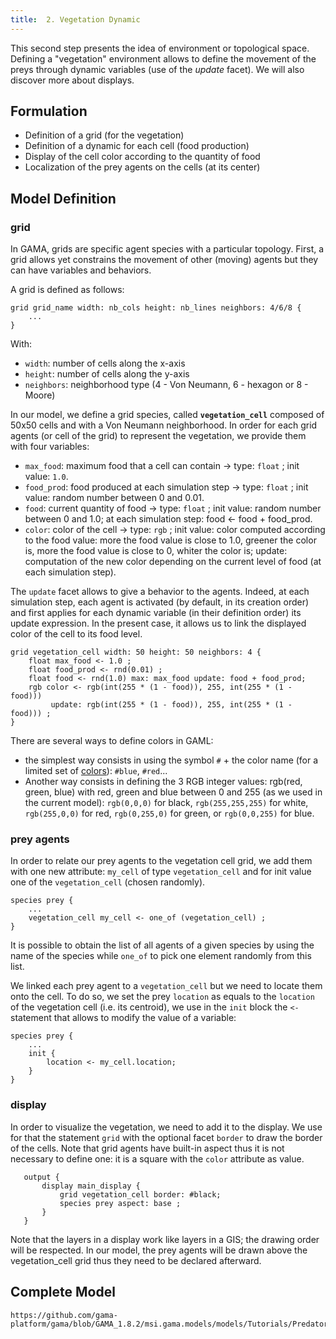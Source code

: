 ```yaml
---
title:  2. Vegetation Dynamic
---
```



This second step presents the idea of environment or topological space. Defining a "vegetation" environment allows to define the movement of the preys through dynamic variables (use of the _update_ facet). We will also discover more about displays.


## Formulation

* Definition of a grid (for the vegetation)
* Definition of a dynamic for each cell (food production)
* Display of the cell color according to the quantity of food
* Localization of the prey agents on the cells (at its center)


## Model Definition

### grid

In GAMA, grids are specific agent species with a particular topology. First, a grid allows yet constrains the movement of other (moving) agents but they can have variables and behaviors.

A grid is defined as follows:
```
grid grid_name width: nb_cols height: nb_lines neighbors: 4/6/8 {
    ...
}
```

With:

* `width`: number of cells along the x-axis
* `height`: number of cells along the y-axis
* `neighbors`: neighborhood type (4 - Von Neumann, 6 - hexagon or 8 - Moore)

In our model, we define a grid species, called **`vegetation_cell`** composed of 50x50 cells and with a Von Neumann neighborhood.
In order for each grid agents (or cell of the grid) to represent the vegetation, we provide them with four variables:

* `max_food`: maximum food that a cell can contain -> type: `float` ; init value: `1.0`.
* `food_prod`: food produced at each simulation step -> type: `float` ; init value: random number between 0 and 0.01.
* `food`: current quantity of food -> type: `float` ; init value: random number between 0 and 1.0; at each simulation step: food <- food + food_prod.
* `color`: color of the cell -> type: `rgb` ; init value: color computed according to the food value: more the food value is close to 1.0, greener the color is, more the food value is close to 0,  whiter the color is; update: computation of the new color depending on the current level of food (at each simulation step).

The `update` facet allows to give a behavior to the agents. Indeed, at each simulation step, each agent is activated (by default, in its creation order) and first applies for each dynamic variable (in their definition order) its update expression. In the present case, it allows us to link the displayed color of the cell to its food level.
```
grid vegetation_cell width: 50 height: 50 neighbors: 4 {
    float max_food <- 1.0 ;
    float food_prod <- rnd(0.01) ;
    float food <- rnd(1.0) max: max_food update: food + food_prod;
    rgb color <- rgb(int(255 * (1 - food)), 255, int(255 * (1 - food))) 
         update: rgb(int(255 * (1 - food)), 255, int(255 * (1 - food))) ;
}
```

There are several ways to define colors in GAML:

* the simplest way consists in using the symbol `#` + the color name (for a limited set of  [colors](Exhaustive-list-of-GAMA-Keywords#constants-and-colors)): `#blue`, `#red`...
* Another way consists in defining the 3 RGB integer values: rgb(red, green, blue) with red, green and blue between 0 and 255 (as we used in the current model): `rgb(0,0,0)`  for black, `rgb(255,255,255)` for white, `rgb(255,0,0)` for red, `rgb(0,255,0)` for green, or  `rgb(0,0,255)` for blue.



### prey agents
In order to relate our prey agents to the vegetation cell grid, we add them with one new attribute: `my_cell` of type `vegetation_cell` and for init value one of the `vegetation_cell` (chosen randomly).

```
species prey {
    ...
    vegetation_cell my_cell <- one_of (vegetation_cell) ;
} 
```

It is possible to obtain the list of all agents of a given species by using the name of the species while `one_of` to pick one element randomly from this list.

We linked each prey agent to a `vegetation_cell` but we need to locate them onto the cell. To do so, we set the prey `location` as equals to the `location` of the vegetation cell (i.e. its centroid), we use in the `init` block the `<-` statement that allows to modify the value of a variable:
```
species prey {
    ...
    init {
        location <- my_cell.location;
    }
}
```

### display
In order to visualize the vegetation, we need to add it to the display. We use for that the statement `grid` with the optional facet `border` to draw the border of the cells. Note that grid agents have built-in aspect thus it is not necessary to define one: it is a square with the `color` attribute as value.
```
   output {
       display main_display {
           grid vegetation_cell border: #black;
           species prey aspect: base ;
       }
   }
```

Note that the layers in a display work like layers in a GIS; the drawing order will be respected. In our model, the prey agents will be drawn above the vegetation\_cell grid thus they need to be declared afterward.




## Complete Model

```gaml reference
https://github.com/gama-platform/gama/blob/GAMA_1.8.2/msi.gama.models/models/Tutorials/Predator%20Prey/models/Model%2002.gaml
```